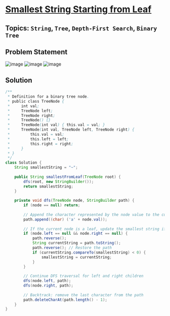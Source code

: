 # [Smallest String Starting from Leaf](https://leetcode.com/problems/smallest-string-starting-from-leaf/description/)
## Topics: `String`, `Tree`, `Depth-First Search`, `Binary Tree`
## Problem Statement
![image](https://github.com/SiddhantKumarMaurya/LeetCode_Questions/assets/107787014/0c7be404-a5a2-4b5f-a4e5-881926321b2d)
![image](https://github.com/SiddhantKumarMaurya/LeetCode_Questions/assets/107787014/5614dd33-12c1-402c-9634-0745a0d2f8a1)
![image](https://github.com/SiddhantKumarMaurya/LeetCode_Questions/assets/107787014/4ece9c08-a810-4ccf-9209-e3229e0ae95f)
## Solution
```java
/**
 * Definition for a binary tree node.
 * public class TreeNode {
 *     int val;
 *     TreeNode left;
 *     TreeNode right;
 *     TreeNode() {}
 *     TreeNode(int val) { this.val = val; }
 *     TreeNode(int val, TreeNode left, TreeNode right) {
 *         this.val = val;
 *         this.left = left;
 *         this.right = right;
 *     }
 * }
 */
class Solution {
    String smallestString = "~";
    
    public String smallestFromLeaf(TreeNode root) {
        dfs(root, new StringBuilder());
        return smallestString;
    }
    
    private void dfs(TreeNode node, StringBuilder path) {
        if (node == null) return;
        
        // Append the character represented by the node value to the current path
        path.append((char) ('a' + node.val));
        
        // If the current node is a leaf, update the smallest string if the current path is smaller
        if (node.left == null && node.right == null) {
            path.reverse();
            String currentString = path.toString();
            path.reverse(); // Restore the path
            if (currentString.compareTo(smallestString) < 0) {
                smallestString = currentString;
            }
        }
        
        // Continue DFS traversal for left and right children
        dfs(node.left, path);
        dfs(node.right, path);
        
        // Backtrack: remove the last character from the path
        path.deleteCharAt(path.length() - 1);
    }
}
```

